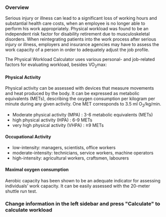 ### Overview

Serious injury or illness can lead to a significant loss of working hours and
substantial health care costs, when an employee is no longer able to perform his
work appropriately. Physical workload was found to be an independent risk
factor for disability retirement due to musculoskeletal disorders.
When reintegrating patients into the work process after serious injury or
illness, employers and insurance agencies may have to assess the work capacity
of a person in order to adequately adjust the job profile.

The Physical Workload Calculator uses various personal- and job-related factors 
for evaluating workload, besides VO<sub>2</sub>max:

#### Physical Activity

Physical activity can be assessed with devices that measure movements and heat 
produced by the body. It can be expressed as metabolic equivalents (METs),
describing the oxygen consumption per kilogram per minute during any given
activity.
One MET corresponds to 3.5 ml O<sub>2</sub>/kg/min.

- Moderate physical activity (MPA) : 3-6 metabolic equivalents (METs)
- high physical activity (HPA) : 6-9 METs 
- very high physical activity (VHPA) : ≥9 METs

#### Occupational Activity

- low-intensity: managers, scientists, office workers
- moderate-intensity: technicians, service workers, machine operators
- high-intensity: agricultural workers, craftsmen, labourers

#### Maximal oxygen consumption

Aerobic capacity has been shown to be an adequate indicator for assessing
individuals’ work capacity. It can be easily assessed with the 20-meter shuttle
run test.

### Change information in the left sidebar and press "Calculate" to calculate workload
